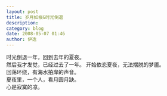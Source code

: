 ```yaml
---
layout: post
title: 岁月如梭&时光倒退
description: 
category: blog
date: 2008-05-07 01:46
author: 伊迭
---
```

时光倒退一年，回到去年的夏夜。  
然后我才发觉，已经过去了一年。
开始依恋夏夜，无法摆脱的梦靥。  
回荡环绕，有海水拍岸的声音。  
夏夜里，一个人，看月圆月缺。  
心是寂寞的凉。